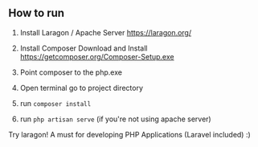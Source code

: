 ## How to run 

 1. Install Laragon / Apache Server
https://laragon.org/
 2. Install Composer 
Download and Install 
https://getcomposer.org/Composer-Setup.exe

 3. Point composer to the php.exe
 4. Open terminal go to project directory
 5. run `composer install`
 6. run `php artisan serve` (if you're not using apache server)

Try laragon! A must for developing PHP Applications (Laravel included) :)



